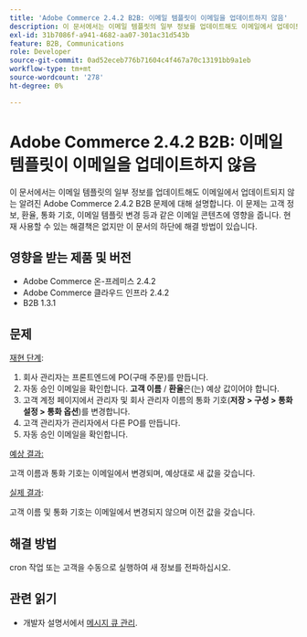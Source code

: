 ```yaml
---
title: 'Adobe Commerce 2.4.2 B2B: 이메일 템플릿이 이메일을 업데이트하지 않음'
description: 이 문서에서는 이메일 템플릿의 일부 정보를 업데이트해도 이메일에서 업데이트되지 않는 알려진 Adobe Commerce 2.4.2 B2B 문제에 대해 설명합니다. 이 문제는 고객 정보, 환율, 통화 기호, 이메일 템플릿 변경 등과 같은 이메일 콘텐츠에 영향을 줍니다. 현재 사용할 수 있는 해결책은 없지만 이 문서의 하단에 해결 방법이 있습니다.
exl-id: 31b7086f-a941-4682-aa07-301ac31d543b
feature: B2B, Communications
role: Developer
source-git-commit: 0ad52eceb776b71604c4f467a70c13191bb9a1eb
workflow-type: tm+mt
source-wordcount: '278'
ht-degree: 0%

---
```


# Adobe Commerce 2.4.2 B2B: 이메일 템플릿이 이메일을 업데이트하지 않음

이 문서에서는 이메일 템플릿의 일부 정보를 업데이트해도 이메일에서 업데이트되지 않는 알려진 Adobe Commerce 2.4.2 B2B 문제에 대해 설명합니다. 이 문제는 고객 정보, 환율, 통화 기호, 이메일 템플릿 변경 등과 같은 이메일 콘텐츠에 영향을 줍니다. 현재 사용할 수 있는 해결책은 없지만 이 문서의 하단에 해결 방법이 있습니다.

## 영향을 받는 제품 및 버전

* Adobe Commerce 온-프레미스 2.4.2
* Adobe Commerce 클라우드 인프라 2.4.2
* B2B 1.3.1

## 문제

<u>재현 단계</u>:

1. 회사 관리자는 프론트엔드에 PO(구매 주문)를 만듭니다.
1. 자동 승인 이메일을 확인합니다. **고객 이름** / **환율**&#x200B;은(는) 예상 값이어야 합니다.
1. 고객 계정 페이지에서 관리자 및 회사 관리자 이름의 통화 기호(**저장 > 구성 > 통화 설정 > 통화 옵션**)를 변경합니다.
1. 고객 관리자가 관리자에서 다른 PO를 만듭니다.
1. 자동 승인 이메일을 확인합니다.

<u>예상 결과:</u>

고객 이름과 통화 기호는 이메일에서 변경되며, 예상대로 새 값을 갖습니다.

<u>실제 결과</u>:

고객 이름 및 통화 기호는 이메일에서 변경되지 않으며 이전 값을 갖습니다.

## 해결 방법

cron 작업 또는 고객을 수동으로 실행하여 새 정보를 전파하십시오.

## 관련 읽기

* 개발자 설명서에서 [메시지 큐 관리](https://devdocs.magento.com/guides/v2.4/config-guide/mq/manage-message-queues.html).
